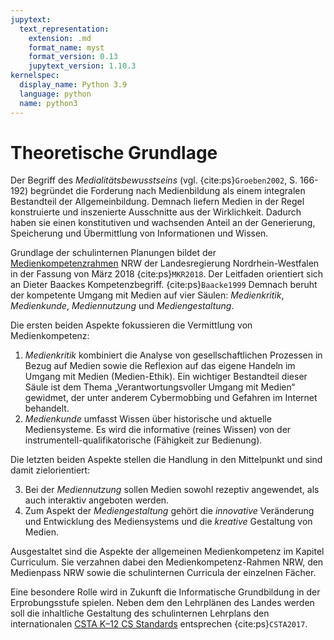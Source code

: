 ```yaml
---
jupytext:
  text_representation:
    extension: .md
    format_name: myst
    format_version: 0.13
    jupytext_version: 1.10.3
kernelspec:
  display_name: Python 3.9
  language: python
  name: python3
---
```


# Theoretische Grundlage

Der Begriff des _Medialitätsbewusstseins_ (vgl. {cite:ps}`Groeben2002`, S. 166-192) begründet die Forderung nach Medienbildung als einem integralen Bestandteil der Allgemeinbildung.
Demnach liefern Medien in der Regel konstruierte und inszenierte Ausschnitte aus der Wirklichkeit.
Dadurch haben sie einen konstitutiven und wachsenden Anteil an der Generierung, Speicherung und Übermittlung von Informationen und Wissen.

Grundlage der schulinternen Planungen bildet der [Medienkompetenzrahmen](https://www.schulministerium.nrw.de/docs/bp/Ministerium/Schulverwaltung/Schulmail/Archiv-2018/180626/Kontext/2018_Medienkompetenzrahmen_NRW.pdf) NRW der Landesregierung Nordrhein-Westfalen in der Fassung von März 2018 {cite:ps}`MKR2018`.
Der Leitfaden orientiert sich an Dieter Baackes Kompetenzbegriff. {cite:ps}`Baacke1999`
Demnach beruht der kompetente Umgang mit Medien auf vier Säulen: _Medienkritik_, _Medienkunde_, _Mediennutzung_ und _Mediengestaltung_.

Die ersten beiden Aspekte fokussieren die Vermittlung von Medienkompetenz:

1. _Medienkritik_ kombiniert die Analyse von gesellschaftlichen Prozessen in Bezug auf Medien sowie die Reflexion auf das eigene Handeln im Umgang mit Medien (Medien-Ethik). Ein wichtiger Bestandteil dieser Säule ist dem Thema „Verantwortungsvoller Umgang mit Medien“ gewidmet, der unter anderem Cybermobbing und Gefahren im Internet behandelt.
2. _Medienkunde_ umfasst Wissen über historische und aktuelle Mediensysteme. Es wird die informative (reines Wissen) von der instrumentell-qualifikatorische (Fähigkeit zur Bedienung).

Die letzten beiden Aspekte stellen die Handlung in den Mittelpunkt und sind damit zielorientiert:

3. Bei der _Mediennutzung_ sollen Medien sowohl rezeptiv angewendet, als auch interaktiv angeboten werden.
4. Zum Aspekt der _Mediengestaltung_ gehört die _innovative_ Veränderung und Entwicklung des Mediensystems und die _kreative_ Gestaltung von Medien.

Ausgestaltet sind die Aspekte der allgemeinen Medienkompetenz im Kapitel Curriculum.
Sie verzahnen dabei den Medienkompetenz-Rahmen NRW, den Medienpass NRW sowie die schulinternen Curricula der einzelnen Fächer.

Eine besondere Rolle wird in Zukunft die Informatische Grundbildung in der Erprobungsstufe spielen.
Neben dem den Lehrplänen des Landes werden soll die inhaltliche Gestaltung des schulinternen Lehrplans den internationalen [CSTA K–12 CS Standards](https://www.csteachers.org/page/about-csta-s-k-12-nbsp-standards) entsprechen {cite:ps}`CSTA2017`.

<!--
```{bibliography}
:style: plain
``` -->
